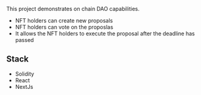 
This project demonstrates on chain DAO capabilities.

- NFT holders can create new proposals
- NFT holders can vote on the proposlas
- It allows the NFT holders to execute the proposal after the deadline has passed

## Stack

- Solidity
- React
- NextJs
